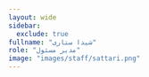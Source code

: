 ```yaml
---
layout: wide
sidebar:
  exclude: true
fullname: "شیدا ستاری"
role: "مدیر مسئول"
image: "images/staff/sattari.png"
---
```

